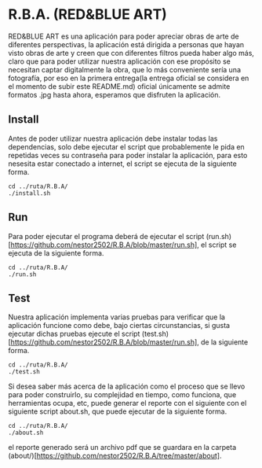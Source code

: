 R.B.A. (RED&BLUE ART)
=====================
RED&BLUE ART es una aplicación para poder apreciar obras de arte de diferentes perspectivas, la aplicación está dirigida a personas que hayan visto obras de arte y creen que con diferentes filtros pueda haber algo más, claro que para poder utilizar nuestra aplicación con ese propósito se necesitan captar digitalmente la obra, que lo más conveniente sería una fotografía, por eso en la primera entrega(la entrega oficial se considera en el momento de subir este README.md) oficial únicamente se admite formatos .jpg hasta ahora, esperamos que disfruten la aplicación.

Install
-------
Antes de poder utilizar nuestra aplicación debe instalar todas las dependencias, solo debe ejecutar el script 
que probablemente le pida en repetidas veces su contraseña para poder instalar la aplicación, para esto nesesita estar conectado a internet, el script se ejecuta de la siguiente forma.
```
cd ../ruta/R.B.A/
./install.sh
```
Run
---
Para poder ejecutar el programa deberá de ejecutar el script (run.sh)[https://github.com/nestor2502/R.B.A/blob/master/run.sh], el script se ejecuta de la siguiente forma.
```
cd ../ruta/R.B.A/
./run.sh
```

Test
----
Nuestra aplicación implementa varias pruebas para verificar que la aplicación funcione como debe, bajo ciertas circunstancias, si gusta ejecutar dichas pruebas ejecute el script
(test.sh)[https://github.com/nestor2502/R.B.A/blob/master/run.sh], de la siguiente forma.
```
cd ../ruta/R.B.A/
./test.sh
```
Si desea saber más acerca de la aplicación como el proceso que se llevo para poder construirlo, su complejidad en tiempo, como funciona, que herramientas ocupa, etc, puede generar el reporte con el siguiente con el siguiente script about.sh, que puede ejecutar de la siguiente forma.
```
cd ../ruta/R.B.A/
./about.sh
```
el reporte generado será un archivo pdf que se guardara en la carpeta (about/)[https://github.com/nestor2502/R.B.A/tree/master/about].